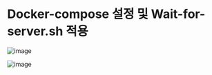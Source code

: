 # Docker-compose 설정 및 Wait-for-server.sh 적용  

![image](https://user-images.githubusercontent.com/45334819/74351141-0fc5b780-4dfa-11ea-85cf-9907b3d17c5a.png)

![image](https://user-images.githubusercontent.com/45334819/74351152-148a6b80-4dfa-11ea-830e-c0ee6f2702bf.png)
